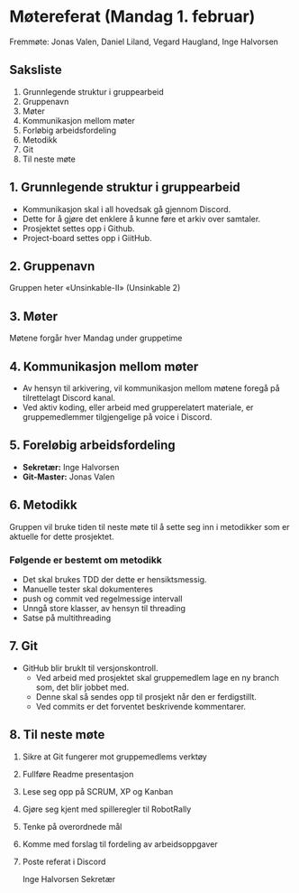 # Møtereferat (Mandag 1. februar)

Fremmøte: Jonas Valen, Daniel Liland, Vegard Haugland, Inge Halvorsen

## Saksliste
1.  Grunnlegende struktur i gruppearbeid
2.  Gruppenavn
3.  Møter
4.  Kommunikasjon mellom møter
5.  Forløbig arbeidsfordeling
6.  Metodikk
7.  Git
8.  Til neste møte

## 1. Grunnlegende struktur i gruppearbeid
-   Kommunikasjon skal i all hovedsak gå gjennom Discord. 
-   Dette for å gjøre det enklere å kunne føre et arkiv over samtaler.
-   Prosjektet settes opp i Github.
-   Project-board settes opp i GiitHub.

## 2. Gruppenavn
Gruppen heter «Unsinkable-II» (Unsinkable 2)

## 3. Møter
Møtene forgår hver Mandag under gruppetime

## 4. Kommunikasjon mellom møter
-   Av hensyn til arkivering, vil kommunikasjon mellom møtene foregå på tilrettelagt Discord kanal.
-   Ved aktiv koding, eller arbeid med grupperelatert materiale, er gruppemedlemmer tilgjengelige på voice i Discord.

## 5. Foreløbig arbeidsfordeling
-   **Sekretær:** Inge Halvorsen
-   **Git-Master:** Jonas Valen

## 6. Metodikk
Gruppen vil bruke tiden til neste møte til å sette seg inn i metodikker som er aktuelle for dette prosjektet.

### Følgende er bestemt om metodikk
-   Det skal brukes TDD der dette er hensiktsmessig.
-   Manuelle tester skal dokumenteres
-   push og commit ved regelmessige intervall
-   Unngå store klasser, av hensyn til threading
-   Satse på multithreading

## 7. Git
-   GitHub blir bruklt til versjonskontroll. 
    -   Ved arbeid med prosjektet skal gruppemedlem lage en ny branch som, det blir jobbet med. 
    -   Denne skal så sendes opp til prosjekt når den er ferdigstillt.
    -   Ved commits er det forventet beskrivende kommentarer.

## 8. Til neste møte
1.  Sikre at Git fungerer mot gruppemedlems verktøy
2.  Fullføre Readme presentasjon
3.  Lese seg opp på SCRUM, XP og Kanban
4.  Gjøre seg kjent med spilleregler til RobotRally
5.  Tenke på overordnede mål
6.  Komme med forslag til fordeling av arbeidsoppgaver
7.  Poste referat i Discord


    Inge Halvorsen
    Sekretær